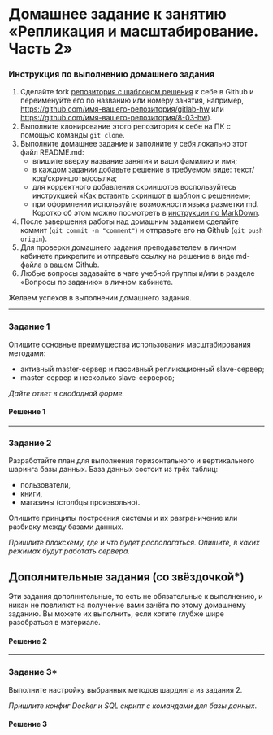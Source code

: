 # Домашнее задание к занятию «Репликация и масштабирование. Часть 2»

### Инструкция по выполнению домашнего задания

1. Сделайте fork [репозитория c шаблоном решения](https://github.com/netology-code/sys-pattern-homework) к себе в Github и переименуйте его по названию или номеру занятия, например, https://github.com/имя-вашего-репозитория/gitlab-hw или https://github.com/имя-вашего-репозитория/8-03-hw).
2. Выполните клонирование этого репозитория к себе на ПК с помощью команды `git clone`.
3. Выполните домашнее задание и заполните у себя локально этот файл README.md:
   - впишите вверху название занятия и ваши фамилию и имя;
   - в каждом задании добавьте решение в требуемом виде: текст/код/скриншоты/ссылка;
   - для корректного добавления скриншотов воспользуйтесь инструкцией [«Как вставить скриншот в шаблон с решением»](https://github.com/netology-code/sys-pattern-homework/blob/main/screen-instruction.md);
   - при оформлении используйте возможности языка разметки md. Коротко об этом можно посмотреть в [инструкции по MarkDown](https://github.com/netology-code/sys-pattern-homework/blob/main/md-instruction.md).
4. После завершения работы над домашним заданием сделайте коммит (`git commit -m "comment"`) и отправьте его на Github (`git push origin`).
5. Для проверки домашнего задания преподавателем в личном кабинете прикрепите и отправьте ссылку на решение в виде md-файла в вашем Github.
6. Любые вопросы задавайте в чате учебной группы и/или в разделе «Вопросы по заданию» в личном кабинете.

Желаем успехов в выполнении домашнего задания.

---

### Задание 1

Опишите основные преимущества использования масштабирования методами:

- активный master-сервер и пассивный репликационный slave-сервер; 
- master-сервер и несколько slave-серверов;


*Дайте ответ в свободной форме.*

#### Решение 1



---

### Задание 2


Разработайте план для выполнения горизонтального и вертикального шаринга базы данных. База данных состоит из трёх таблиц: 

- пользователи, 
- книги, 
- магазины (столбцы произвольно). 

Опишите принципы построения системы и их разграничение или разбивку между базами данных.

*Пришлите блоксхему, где и что будет располагаться. Опишите, в каких режимах будут работать сервера.* 

## Дополнительные задания (со звёздочкой*)
Эти задания дополнительные, то есть не обязательные к выполнению, и никак не повлияют на получение вами зачёта по этому домашнему заданию. Вы можете их выполнить, если хотите глубже шире разобраться в материале.


#### Решение 2


---
### Задание 3*

Выполните настройку выбранных методов шардинга из задания 2.

*Пришлите конфиг Docker и SQL скрипт с командами для базы данных*.


#### Решение 3


